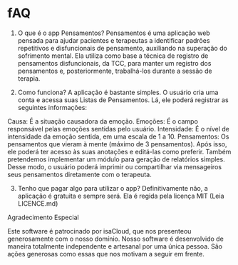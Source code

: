 # fAQ


1. O que é o app Pensamentos?
Pensamentos é uma aplicação web pensada para ajudar pacientes e terapeutas a identificar padrões repetitivos e disfuncionais de pensamento, auxiliando na superação do sofrimento mental. Ela utiliza como base a técnica de registro de pensamentos disfuncionais, da TCC, para manter um registro dos pensamentos e, posteriormente, trabalhá-los durante a sessão de terapia.

2. Como funciona?
A aplicação é bastante simples. O usuário cria uma conta e acessa suas Listas de Pensamentos. Lá, ele poderá registrar as seguintes informações:

Causa: É a situação causadora da emoção.
Emoções: É o campo responsável pelas emoções sentidas pelo usuário.
Intensidade: É o nível de intensidade da emoção sentida, em uma escala de 1 a 10.
Pensamentos: Os pensamentos que vieram à mente (máximo de 3 pensamentos).
Após isso, ele poderá ter acesso às suas anotações e editá-las como preferir. Também pretendemos implementar um módulo para geração de relatórios simples. Desse modo, o usuário poderá imprimir ou compartilhar via mensageiros seus pensamentos diretamente com o terapeuta.

3. Tenho que pagar algo para utilizar o app?
Definitivamente não, a aplicação é gratuita e sempre será. Ela é regida pela licença MIT (Leia LICENCE.md)

Agradecimento Especial

Este software é patrocinado por isaCloud, que nos presenteou generosamente com o nosso domínio. Nosso software é desenvolvido de maneira totalmente independente e artesanal por uma única pessoa. São ações generosas como essas que nos motivam a seguir em frente.